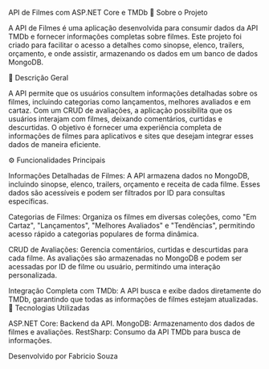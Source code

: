 API de Filmes com ASP.NET Core e TMDb
🎥 Sobre o Projeto

A API de Filmes é uma aplicação desenvolvida para consumir dados da API TMDb e fornecer informações completas sobre filmes. Este projeto foi criado para facilitar o acesso a detalhes como sinopse, elenco, trailers, orçamento, e onde assistir, armazenando os dados em um banco de dados MongoDB.

📝 Descrição Geral

A API permite que os usuários consultem informações detalhadas sobre os filmes, incluindo categorias como lançamentos, melhores avaliados e em cartaz. Com um CRUD de avaliações, a aplicação possibilita que os usuários interajam com filmes, deixando comentários, curtidas e descurtidas. O objetivo é fornecer uma experiência completa de informações de filmes para aplicativos e sites que desejam integrar esses dados de maneira eficiente.

⚙️ Funcionalidades Principais

Informações Detalhadas de Filmes: A API armazena dados no MongoDB, incluindo sinopse, elenco, trailers, orçamento e receita de cada filme. Esses dados são acessíveis e podem ser filtrados por ID para consultas específicas.

Categorias de Filmes: Organiza os filmes em diversas coleções, como "Em Cartaz", "Lançamentos", "Melhores Avaliados" e "Tendências", permitindo acesso rápido a categorias populares de forma dinâmica.

CRUD de Avaliações: Gerencia comentários, curtidas e descurtidas para cada filme. As avaliações são armazenadas no MongoDB e podem ser acessadas por ID de filme ou usuário, permitindo uma interação personalizada.

Integração Completa com TMDb: A API busca e exibe dados diretamente do TMDb, garantindo que todas as informações de filmes estejam atualizadas.
🚀 Tecnologias Utilizadas

ASP.NET Core: Backend da API.
MongoDB: Armazenamento dos dados de filmes e avaliações.
RestSharp: Consumo da API TMDb para busca de informações.

Desenvolvido por Fabricio Souza
